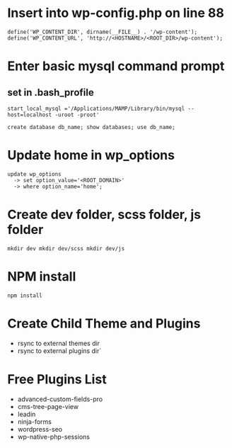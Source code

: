 # Insert into wp-config.php on line 88

`define('WP_CONTENT_DIR', dirname(__FILE__) . '/wp-content');
define('WP_CONTENT_URL', 'http://<HOSTNAME>/<ROOT_DIR>/wp-content');`

# Enter basic mysql command prompt
## set in .bash_profile
`start_local_mysql
='/Applications/MAMP/Library/bin/mysql --host=localhost -uroot -proot'`

`create database db_name;
show databases;
use db_name;`

# Update home in wp_options
    update wp_options
      -> set option_value='<ROOT_DOMAIN>'
      -> where option_name='home';

# Create dev folder, scss folder, js folder
`mkdir dev
mkdir dev/scss
mkdir dev/js`

# NPM install
`npm install`

# Create Child Theme and Plugins
  - rsync to external themes dir
  - rsync to external plugins dir`

# Free Plugins List
  - advanced-custom-fields-pro
  - cms-tree-page-view
  - leadin
  - ninja-forms
  - wordpress-seo
  - wp-native-php-sessions






